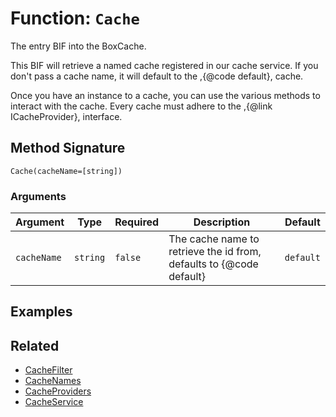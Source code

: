 [comment]: # (Note: This documentation is generated dynamically in the build process.  To modify the contents, change the javadoc on the _invoke method of the BIF class)

# Function: `Cache`

The entry BIF into the BoxCache.

This BIF will retrieve a named cache registered in our cache service.
 If you don't pass a cache name, it will default to the ,{@code default}, cache.

 Once you have an instance to a cache, you can use the various methods to interact with the cache.
 Every cache must adhere to the ,{@link ICacheProvider}, interface.

## Method Signature

```
Cache(cacheName=[string])
```

### Arguments


| Argument | Type | Required | Description | Default |
|----------|------|----------|-------------|---------|
| `cacheName` | `string` | `false` | The cache name to retrieve the id from, defaults to {@code default} | `default` |

## Examples



## Related

  * [CacheFilter](./CacheFilter.md)
  * [CacheNames](./CacheNames.md)
  * [CacheProviders](./CacheProviders.md)
  * [CacheService](./CacheService.md)
